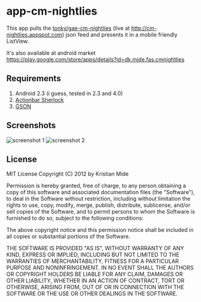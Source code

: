 # app-cm-nightlies
This app pulls the [tonky/gae-cm-nightlies](https://github.com/tonky/gae-cm-nightlies) (live at http://cm-nightlies.appspot.com) json feed and presents it in a mobile friendly ListView. 

It's also available at android market https://play.google.com/store/apps/details?id=dk.mide.fas.cmnightlies

## Requirements
1. Android 2.3 (i guess, tested in 2.3 and 4.0)
2. [Actionbar Sherlock](http://actionbarsherlock.com/) 
3. [GSON](http://code.google.com/p/google-gson/)

## Screenshots
![screenshot 1](http://dl.dropbox.com/u/39209709/Screenshot_2012-03-27-01-52-46.png)
![screenshot 2](http://dl.dropbox.com/u/39209709/Screenshot_2012-03-27-11-52-04.png)

## License
MIT License
Copyright (C) 2012 by Kristian Mide

Permission is hereby granted, free of charge, to any person obtaining a copy
of this software and associated documentation files (the "Software"), to deal
in the Software without restriction, including without limitation the rights
to use, copy, modify, merge, publish, distribute, sublicense, and/or sell
copies of the Software, and to permit persons to whom the Software is
furnished to do so, subject to the following conditions:

The above copyright notice and this permission notice shall be included in
all copies or substantial portions of the Software.

THE SOFTWARE IS PROVIDED "AS IS", WITHOUT WARRANTY OF ANY KIND, EXPRESS OR
IMPLIED, INCLUDING BUT NOT LIMITED TO THE WARRANTIES OF MERCHANTABILITY,
FITNESS FOR A PARTICULAR PURPOSE AND NONINFRINGEMENT. IN NO EVENT SHALL THE
AUTHORS OR COPYRIGHT HOLDERS BE LIABLE FOR ANY CLAIM, DAMAGES OR OTHER
LIABILITY, WHETHER IN AN ACTION OF CONTRACT, TORT OR OTHERWISE, ARISING FROM,
OUT OF OR IN CONNECTION WITH THE SOFTWARE OR THE USE OR OTHER DEALINGS IN
THE SOFTWARE.